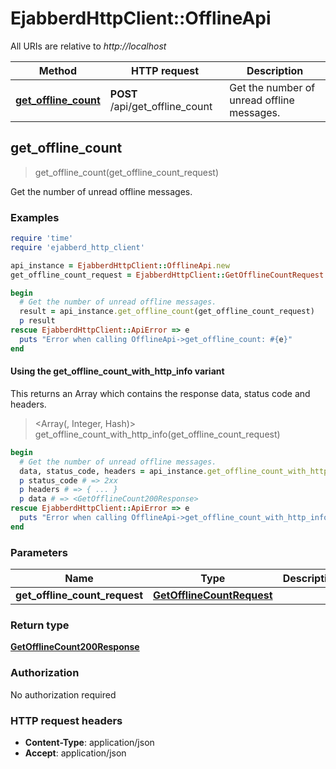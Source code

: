 # EjabberdHttpClient::OfflineApi

All URIs are relative to *http://localhost*

| Method | HTTP request | Description |
| ------ | ------------ | ----------- |
| [**get_offline_count**](OfflineApi.md#get_offline_count) | **POST** /api/get_offline_count | Get the number of unread offline messages. |


## get_offline_count

> <GetOfflineCount200Response> get_offline_count(get_offline_count_request)

Get the number of unread offline messages.

### Examples

```ruby
require 'time'
require 'ejabberd_http_client'

api_instance = EjabberdHttpClient::OfflineApi.new
get_offline_count_request = EjabberdHttpClient::GetOfflineCountRequest.new # GetOfflineCountRequest |

begin
  # Get the number of unread offline messages.
  result = api_instance.get_offline_count(get_offline_count_request)
  p result
rescue EjabberdHttpClient::ApiError => e
  puts "Error when calling OfflineApi->get_offline_count: #{e}"
end
```

#### Using the get_offline_count_with_http_info variant

This returns an Array which contains the response data, status code and headers.

> <Array(<GetOfflineCount200Response>, Integer, Hash)> get_offline_count_with_http_info(get_offline_count_request)

```ruby
begin
  # Get the number of unread offline messages.
  data, status_code, headers = api_instance.get_offline_count_with_http_info(get_offline_count_request)
  p status_code # => 2xx
  p headers # => { ... }
  p data # => <GetOfflineCount200Response>
rescue EjabberdHttpClient::ApiError => e
  puts "Error when calling OfflineApi->get_offline_count_with_http_info: #{e}"
end
```

### Parameters

| Name | Type | Description | Notes |
| ---- | ---- | ----------- | ----- |
| **get_offline_count_request** | [**GetOfflineCountRequest**](GetOfflineCountRequest.md) |  |  |

### Return type

[**GetOfflineCount200Response**](GetOfflineCount200Response.md)

### Authorization

No authorization required

### HTTP request headers

- **Content-Type**: application/json
- **Accept**: application/json

